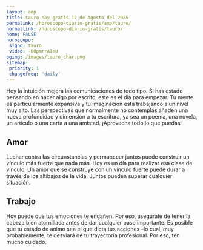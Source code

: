 ```yaml
---
layout: amp
title: tauro hoy gratis 12 de agosto del 2025 
permalink: /horoscopo-diario-gratis/amp/tauro/
normallink: /horoscopo-diario-gratis/tauro/
home: FALSE
horoscopo:
 signo: tauro
 video: -DQpmrrAIeU
ogimg: /images/tauro_char.png
sitemap:
 priority: 1
 changefreq: 'daily'
---
```



Hoy la intuición mejora las comunicaciones de todo tipo. Si has estado pensando en hacer algo por escrito, este es el día para empezar. Tu mente es particularmente expansiva y tu imaginación está trabajando a un nivel muy alto. Las perspectivas que normalmente no contemplas añaden una nueva profundidad y dimensión a tu escritura, ya sea un poema, una novela, un artículo o una carta a una amistad. ¡Aprovecha todo lo que puedas!

## Amor

Luchar contra las circunstancias y permanecer juntos puede construir un vínculo más fuerte que nada más. Hoy es un día para realizar esa clase de vínculo. Un amor que se construye con un vínculo fuerte puede durar a través de los altibajos de la vida. Juntos pueden superar cualquier situación.

## Trabajo

Hoy puede que tus emociones te engañen. Por eso, asegúrate de tener la cabeza bien atornillada antes de dar cualquier paso importante. Es posible que tu estado de ánimo sea el que dicta tus acciones –lo cual, muy probablemente, te desviará de tu trayectoria profesional. Por eso, ten mucho cuidado.